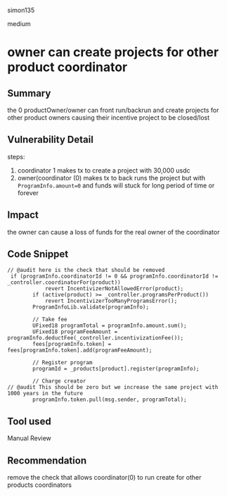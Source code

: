 simon135

medium

# owner can create projects for other product coordinator

## Summary  
the 0 productOwner/owner can front run/backrun and create projects for other product owners causing their incentive project to be closed/lost  
## Vulnerability Detail
steps:
1. coordinator 1 makes tx to create a project with 30,000 usdc
2. owner(coordinator (0) makes tx to back runs the project but with `ProgramInfo.amount=0` and funds will stuck  for long period of time or forever 
## Impact
the owner can cause a loss of funds for the real owner of the coordinator
## Code Snippet
```solidity
// @audit here is the check that should be removed 
 if (programInfo.coordinatorId != 0 && programInfo.coordinatorId != _controller.coordinatorFor(product))
            revert IncentivizerNotAllowedError(product);
        if (active(product) >= _controller.programsPerProduct())
            revert IncentivizerTooManyProgramsError();
        ProgramInfoLib.validate(programInfo);

        // Take fee
        UFixed18 programTotal = programInfo.amount.sum();
        UFixed18 programFeeAmount = programInfo.deductFee(_controller.incentivizationFee());
        fees[programInfo.token] = fees[programInfo.token].add(programFeeAmount);

        // Register program
        programId = _products[product].register(programInfo);

        // Charge creator
// @audit This should be zero but we increase the same project with 1000 years in the future
        programInfo.token.pull(msg.sender, programTotal);
```
## Tool used

Manual Review

## Recommendation
remove the check that allows  coordinator(0) to run create for other products coordinators